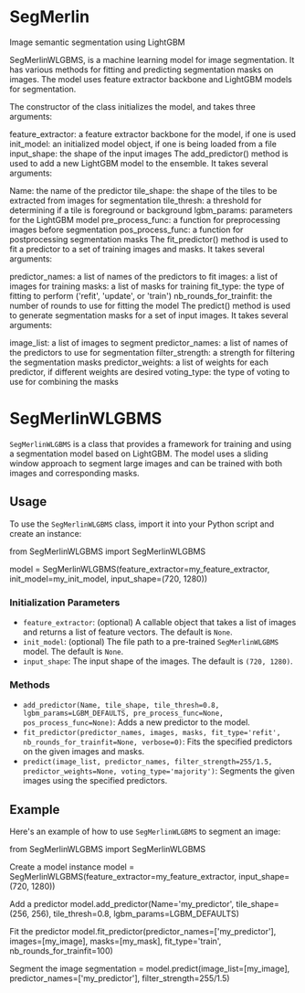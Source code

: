 # SegMerlin
Image semantic segmentation using LightGBM

SegMerlinWLGBMS, is a machine learning model for image segmentation. It has various methods for fitting and predicting segmentation masks on images. The model uses feature extractor backbone and LightGBM models for segmentation.

The constructor of the class initializes the model, and takes three arguments:

feature_extractor: a feature extractor backbone for the model, if one is used
init_model: an initialized model object, if one is being loaded from a file
input_shape: the shape of the input images
The add_predictor() method is used to add a new LightGBM model to the ensemble. It takes several arguments:

Name: the name of the predictor
tile_shape: the shape of the tiles to be extracted from images for segmentation
tile_thresh: a threshold for determining if a tile is foreground or background
lgbm_params: parameters for the LightGBM model
pre_process_func: a function for preprocessing images before segmentation
pos_process_func: a function for postprocessing segmentation masks
The fit_predictor() method is used to fit a predictor to a set of training images and masks. It takes several arguments:

predictor_names: a list of names of the predictors to fit
images: a list of images for training
masks: a list of masks for training
fit_type: the type of fitting to perform ('refit', 'update', or 'train')
nb_rounds_for_trainfit: the number of rounds to use for fitting the model
The predict() method is used to generate segmentation masks for a set of input images. It takes several arguments:

image_list: a list of images to segment
predictor_names: a list of names of the predictors to use for segmentation
filter_strength: a strength for filtering the segmentation masks
predictor_weights: a list of weights for each predictor, if different weights are desired
voting_type: the type of voting to use for combining the masks

# SegMerlinWLGBMS

`SegMerlinWLGBMS` is a class that provides a framework for training and using a segmentation model based on LightGBM. The model uses a sliding window approach to segment large images and can be trained with both images and corresponding masks. 

## Usage

To use the `SegMerlinWLGBMS` class, import it into your Python script and create an instance:

from SegMerlinWLGBMS import SegMerlinWLGBMS

model = SegMerlinWLGBMS(feature_extractor=my_feature_extractor, init_model=my_init_model, input_shape=(720, 1280))

### Initialization Parameters

- `feature_extractor`: (optional) A callable object that takes a list of images and returns a list of feature vectors. The default is `None`.
- `init_model`: (optional) The file path to a pre-trained `SegMerlinWLGBMS` model. The default is `None`.
- `input_shape`: The input shape of the images. The default is `(720, 1280)`.

### Methods

- `add_predictor(Name, tile_shape, tile_thresh=0.8, lgbm_params=LGBM_DEFAULTS, pre_process_func=None, pos_process_func=None)`: Adds a new predictor to the model.
- `fit_predictor(predictor_names, images, masks, fit_type='refit', nb_rounds_for_trainfit=None, verbose=0)`: Fits the specified predictors on the given images and masks.
- `predict(image_list, predictor_names, filter_strength=255/1.5, predictor_weights=None, voting_type='majority')`: Segments the given images using the specified predictors.

## Example

Here's an example of how to use `SegMerlinWLGBMS` to segment an image:

from SegMerlinWLGBMS import SegMerlinWLGBMS

Create a model instance
model = SegMerlinWLGBMS(feature_extractor=my_feature_extractor, input_shape=(720, 1280))

Add a predictor
model.add_predictor(Name='my_predictor', tile_shape=(256, 256), tile_thresh=0.8, lgbm_params=LGBM_DEFAULTS)

Fit the predictor
model.fit_predictor(predictor_names=['my_predictor'], images=[my_image], masks=[my_mask], fit_type='train', nb_rounds_for_trainfit=100)

Segment the image
segmentation = model.predict(image_list=[my_image], predictor_names=['my_predictor'], filter_strength=255/1.5)
